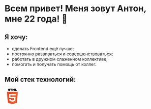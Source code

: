 # Всем привет! Меня зовут Антон, мне 22 года! 👋

## Я хочу: 
* сделать Frontend ещё лучше;
* постоянно развиваться  и совершенствоваться;
* работать в дружном слаженном коллективе;
* помогать и получать помощь от коллег.

## Мой стек технологий:
<img src="https://raw.githubusercontent.com/github/explore/80688e429a7d4ef2fca1e82350fe8e3517d3494d/topics/html/html.png" alt="drawing" width="50" height="50"/>

<!--
**Khaera/Khaera** is a ✨ _special_ ✨ repository because its `README.md` (this file) appears on your GitHub profile.

Here are some ideas to get you started:

- 🔭 I’m currently working on ...
- 🌱 I’m currently learning ...
- 👯 I’m looking to collaborate on ...
- 🤔 I’m looking for help with ...
- 💬 Ask me about ...
- 📫 How to reach me: ...
- 😄 Pronouns: ...
- ⚡ Fun fact: ...
-->
